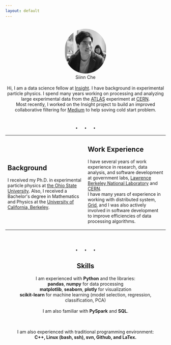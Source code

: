 ```yaml
---
layout: default
---
```


<div class="card" align="center">
<br>
<img src="/images/siinn.jpg" width="130" height="140" style='border:0px solid #222;border-radius:1000px'>
<br>
<div class="m1">Siinn Che</div>
<br>
Hi, I am a data science fellow at <a href="http://www.insightdatascience.com">Insight</a>. I have background in experimental particle physics. I spend many years working on processing and analyzing large experimental data from the <a href="http://atlas.ch">ATLAS</a> experiment at <a href="http://cern.ch">CERN</a>.
<br>
Most recently, I worked on the Insight project to build an improved collaborative filtering for <a href="https://medium.com">Medium</a> to help soving cold start problem. 
</div>


<div class="card" align="center">
<br><div style="font-size:25px;font-weight:600;margin:10px 0px 10px 0px">
.<span style="margin-left:0.8em"></span>.<span style="margin-left:0.8em"></span>.</div>
</div>


<table class="about">
<tr>
<td width="50%">
<h2>Background</h2>
I received my Ph.D. in experimental particle physics at <a href="http://www.osu.edu">the Ohio State University</a>. Also, I received a Bachelor's degree in Mathematics and Physics at the <a href="http://berkeley.edu">University of California, Berkeley</a>.
</td>

<td width="50%">
<h2>Work Experience</h2>

I have several years of work experience in research, data analysis, and software development at government labs, <a href="http://www.lbl.gov/">Lawrence Berkeley National Laboratory</a> and <a href="http://cern.ch">CERN</a>.
<br>
I have many years of experience in working with distributed system, <a href="http://wlcg.web.cern.ch">Grid</a>, and I was also actively involved in software development to improve efficiencies of data processing algorithms.

</td>
</tr>
</table>



<div class="card" align="center">
<br><div style="font-size:25px;font-weight:600;margin:10px 0px 10px 0px">
.<span style="margin-left:0.8em"></span>.<span style="margin-left:0.8em"></span>.</div>
</div>


<div class="card_wide" align="center">
<h2>Skills</h2>
I am experienced with <b>Python</b> and the libraries:

<br>
<b>pandas</b>, <b>numpy</b> for data processing
<br>
<b>matplotlib</b>, <b>seaborn</b>, <b>plotly</b> for visualization
<br>
<b>scikit-learn</b> for machine learning (model selection, regression, classification, PCA)
<br>
<br>
I am also familiar with <b>PySpark</b> and <b>SQL</b>.

<br><br>
I am also experienced with traditional programming environment:
<br>
<b>C++, Linux (bash, ssh), svn, Github, and LaTex.</b>
<br>

</div>


<br><br>


